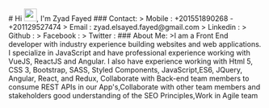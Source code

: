 
<h1 align="left"> </h1>
# Hi <img src="https://media.giphy.com/media/hvRJCLFzcasrR4ia7z/giphy.gif" width="25px">, I'm Zyad  Fayed
### Contact:
> Mobile : +201551890268 - +201129527474
> Email : zyad.elsayed.fayed@gmail.com
> Linkedin :  <https://www.linkedin.com/in/zyadfayed/>
> Github : <https://github.com/ZyadFayed/>
> Facebook : <https://www.facebook.com/ZyadS.Fayed/>
> Twitter : <https://twitter.com/ziadfayed>
### About Me:
>I am a Front End developer with industry experience building websites and web applications. I specialize in JavaScript and have professional experience working with VueJS, ReactJS and Angular. I also have experience working with Html 5, CSS 3, Bootstrap, SASS, Styled Components, JavaScript,ES6, JQuery, Angular, React, and Redux, Collaborate with Back-end team members to consume REST APIs in our App's,Collaborate with other team members and stakeholders good understanding of the SEO Principles,Work in Agile team

